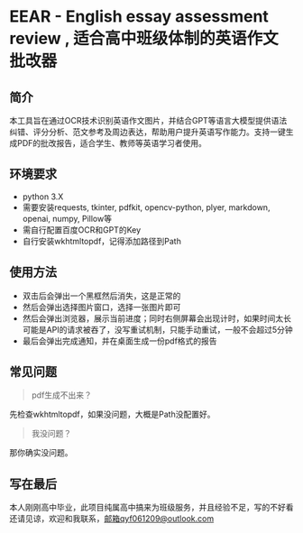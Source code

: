# EEAR - English essay assessment review , 适合高中班级体制的英语作文批改器

## 简介

本工具旨在通过OCR技术识别英语作文图片，并结合GPT等语言大模型提供语法纠错、评分分析、范文参考及周边表达，帮助用户提升英语写作能力。支持一键生成PDF的批改报告，适合学生、教师等英语学习者使用。

## 环境要求

- python 3.X
- 需要安装requests, tkinter, pdfkit, opencv-python, plyer, markdown, openai, numpy, Pillow等
- 需自行配置百度OCR和GPT的Key
- 自行安装wkhtmltopdf，记得添加路径到Path

## 使用方法

- 双击后会弹出一个黑框然后消失，这是正常的
- 然后会弹出选择图片窗口，选择一张图片即可
- 然后会弹出浏览器，展示当前进度；同时右侧屏幕会出现计时，如果时间太长可能是API的请求被吞了，没写重试机制，只能手动重试，一般不会超过5分钟
- 最后会弹出完成通知，并在桌面生成一份pdf格式的报告

## 常见问题

> pdf生成不出来？

先检查wkhtmltopdf，如果没问题，大概是Path没配置好。

> 我没问题？

那你确实没问题。

## 写在最后

本人刚刚高中毕业，此项目纯属高中搞来为班级服务，并且经验不足，写的不好看还请见谅，欢迎和我联系，邮箱qyf061209@outlook.com
